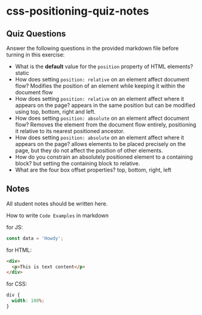 # css-positioning-quiz-notes

## Quiz Questions

Answer the following questions in the provided markdown file before turning in this exercise:

- What is the **default** value for the `position` property of HTML elements?
  static
- How does setting `position: relative` on an element affect document flow?
  Modifies the position of an element while keeping it within the document flow
- How does setting `position: relative` on an element affect where it appears on the page?
  appears in the same position but can be modified using top, bottom, right and left.
- How does setting `position: absolute` on an element affect document flow?
  Removes the element from the document flow entirely, positioning it relative to its nearest positioned ancestor.
- How does setting `position: absolute` on an element affect where it appears on the page?
  allows elements to be placed precisely on the page, but they do not affect the position of other elements.
- How do you constrain an absolutely positioned element to a containing block?
  but setting the containing block to relative.
- What are the four box offset properties?
  top, bottom, right, left

## Notes

All student notes should be written here.

How to write `Code Examples` in markdown

for JS:

```javascript
const data = 'Howdy';
```

for HTML:

```html
<div>
  <p>This is text content</p>
</div>
```

for CSS:

```css
div {
  width: 100%;
}
```
